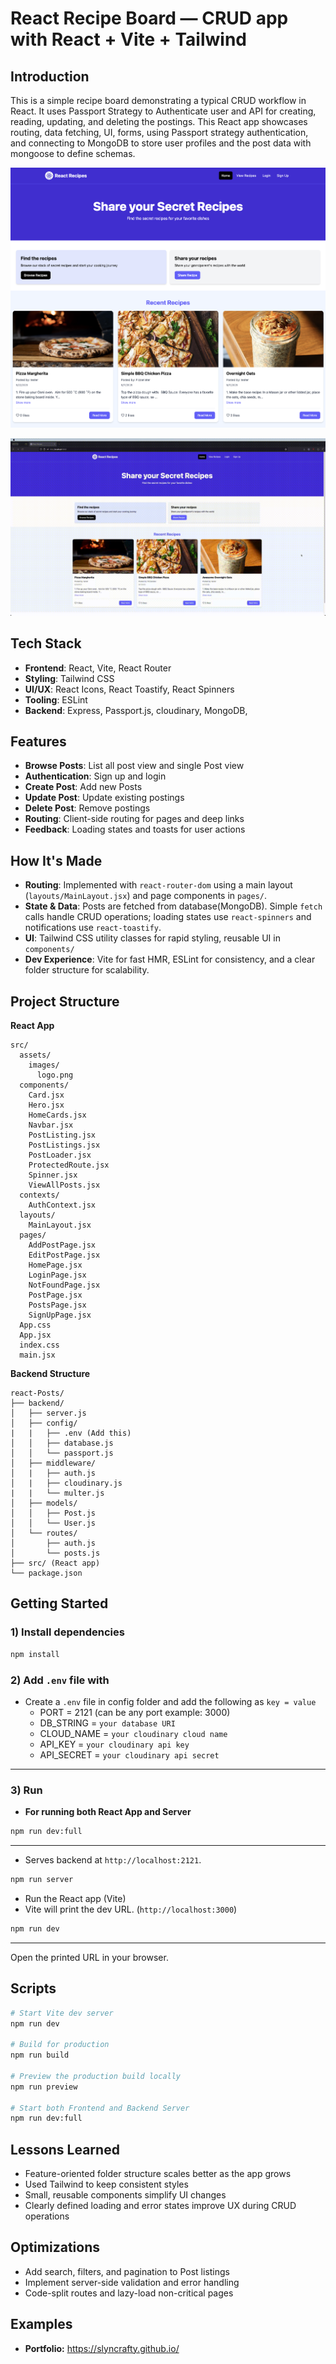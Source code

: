 # React Recipe Board — CRUD app with React + Vite + Tailwind

## Introduction

This is a simple recipe board demonstrating a typical CRUD workflow in React. It uses Passport Strategy to Authenticate user and API for creating, reading, updating, and deleting the postings. This React app showcases routing, data fetching, UI, forms, using Passport strategy authentication, and connecting to MongoDB to store user profiles and the post data with mongoose to define schemas.

<!-- **Link to project**: https://your-live-demo-url.example.com -->

![App Screenshot](https://github.com/slyncrafty/laughing-giggle/blob/main/img/react-screenshot.png)

![App Demo](https://github.com/slyncrafty/laughing-giggle/blob/main/img/react-demo.gif)

## Tech Stack

- **Frontend**: React, Vite, React Router
- **Styling**: Tailwind CSS
- **UI/UX**: React Icons, React Toastify, React Spinners
- **Tooling**: ESLint
- **Backend**: Express, Passport.js, cloudinary, MongoDB,

## Features

- **Browse Posts**: List all post view and single Post view
- **Authentication**: Sign up and login
- **Create Post**: Add new Posts
- **Update Post**: Update existing postings
- **Delete Post**: Remove postings
- **Routing**: Client-side routing for pages and deep links
- **Feedback**: Loading states and toasts for user actions

## How It's Made

- **Routing**: Implemented with `react-router-dom` using a main layout (`layouts/MainLayout.jsx`) and page components in `pages/`.
- **State & Data**: Posts are fetched from database(MongoDB). Simple `fetch` calls handle CRUD operations; loading states use `react-spinners` and notifications use `react-toastify`.
- **UI**: Tailwind CSS utility classes for rapid styling, reusable UI in `components/`
- **Dev Experience**: Vite for fast HMR, ESLint for consistency, and a clear folder structure for scalability.

## Project Structure

**React App**

```
src/
  assets/
    images/
      logo.png
  components/
    Card.jsx
    Hero.jsx
    HomeCards.jsx
    Navbar.jsx
    PostListing.jsx
    PostListings.jsx
    PostLoader.jsx
    ProtectedRoute.jsx
    Spinner.jsx
    ViewAllPosts.jsx
  contexts/
    AuthContext.jsx
  layouts/
    MainLayout.jsx
  pages/
    AddPostPage.jsx
    EditPostPage.jsx
    HomePage.jsx
    LoginPage.jsx
    NotFoundPage.jsx
    PostPage.jsx
    PostsPage.jsx
    SignUpPage.jsx
  App.css
  App.jsx
  index.css
  main.jsx
```

**Backend Structure**

```
react-Posts/
├── backend/
│   ├── server.js
│   ├── config/
|   |   ├── .env (Add this)
│   │   ├── database.js
│   │   └── passport.js
│   ├── middleware/
│   |   ├── auth.js
│   |   ├── cloudinary.js
|   |   └── multer.js
│   ├── models/
│   │   ├── Post.js
│   │   └── User.js
│   └── routes/
│       ├── auth.js
│       └── posts.js
├── src/ (React app)
└── package.json
```

## Getting Started

### 1) Install dependencies

```bash
npm install
```

### 2) Add `.env` file with

- Create a `.env` file in config folder and add the following as `key = value`
  - PORT = 2121 (can be any port example: 3000)
  - DB_STRING = `your database URI`
  - CLOUD_NAME = `your cloudinary cloud name`
  - API_KEY = `your cloudinary api key`
  - API_SECRET = `your cloudinary api secret`

---

### 3) Run

- **For running both React App and Server**

```bash
npm run dev:full
```

---

- Serves backend at `http://localhost:2121`.

```bash
npm run server
```

- Run the React app (Vite)
- Vite will print the dev URL. (`http://localhost:3000`)

```bash
npm run dev
```

---

Open the printed URL in your browser.

## Scripts

```bash
# Start Vite dev server
npm run dev

# Build for production
npm run build

# Preview the production build locally
npm run preview

# Start both Frontend and Backend Server
npm run dev:full
```

## Lessons Learned

- Feature-oriented folder structure scales better as the app grows
- Used Tailwind to keep consistent styles
- Small, reusable components simplify UI changes
- Clearly defined loading and error states improve UX during CRUD operations

## Optimizations

- Add search, filters, and pagination to Post listings
- Implement server-side validation and error handling
- Code-split routes and lazy-load non-critical pages

## Examples

- **Portfolio:** https://slyncrafty.github.io/
